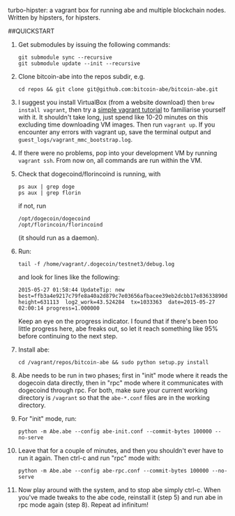 turbo-hipster: a vagrant box for running abe and multiple blockchain nodes. Written by hipsters, for hipsters.

##QUICKSTART

1. Get submodules by issuing the following commands:
    ```
    git submodule sync --recursive
    git submodule update --init --recursive
    ```

2. Clone bitcoin-abe into the repos subdir, e.g.
    ```
    cd repos && git clone git@github.com:bitcoin-abe/bitcoin-abe.git
    ```

3. I suggest you install VirtualBox (from a website download) then `brew install vagrant`, then try a [simple vagrant tutorial](http://docs.vagrantup.com/v2/getting-started/index.html) to familiarise yourself with it. It shouldn't take long, just spend like 10-20 minutes on this excluding time downloading VM images. Then run `vagrant up`. If you encounter any errors with vagrant up, save the terminal output and `guest_logs/vagrant_mmc_bootstrap.log`.

4. If there were no problems, pop into your development VM by running `vagrant ssh`. From now on, all commands are run within the VM.

5. Check that dogecoind/florincoind is running, with
    ```
    ps aux | grep doge
    ps aux | grep florin
    ```
    if not, run
    ```
    /opt/dogecoin/dogecoind
    /opt/florincoin/florincoind
    ```
    (it should run as a daemon).

6. Run:
    ```
    tail -f /home/vagrant/.dogecoin/testnet3/debug.log
    ```
    and look for lines like the following:
    ```
    2015-05-27 01:58:44 UpdateTip: new best=ffb3a4e9217c79fe8a40a2d879c7e03656afbacee39eb2dcbb17e83633890df9  height=631113  log2_work=43.524284  tx=1033363  date=2015-05-27 02:00:14 progress=1.000000
    ```
    Keep an eye on the progress indicator. I found that if there's been too little progress here, abe freaks out, so let it reach something like 95% before continuing to the next step.

7. Install abe:
    ```
    cd /vagrant/repos/bitcoin-abe && sudo python setup.py install
    ```

8. Abe needs to be run in two phases; first in "init" mode where it reads the dogecoin data directly, then in "rpc" mode where it communicates with dogecoind through rpc. For both, make sure your current working directory is `/vagrant` so that the `abe-*.conf` files are in the working directory.

9. For "init" mode, run:
    ```
    python -m Abe.abe --config abe-init.conf --commit-bytes 100000 --no-serve
    ```

10. Leave that for a couple of minutes, and then you shouldn't ever have to run it again. Then ctrl-c and run "rpc" mode with:
    ```
    python -m Abe.abe --config abe-rpc.conf --commit-bytes 100000 --no-serve
    ```

11. Now play around with the system, and to stop abe simply ctrl-c. When you've made tweaks to the abe code, reinstall it (step 5) and run abe in rpc mode again (step 8). Repeat ad infinitum!